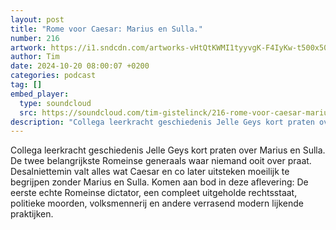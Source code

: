 ```yaml
---
layout: post
title: "Rome voor Caesar: Marius en Sulla."
number: 216
artwork: https://i1.sndcdn.com/artworks-vHtQtKWMI1tyyvgK-F4IyKw-t500x500.jpg
author: Tim
date: 2024-10-20 08:00:07 +0200
categories: podcast
tag: []
embed_player:
  type: soundcloud
  src: https://soundcloud.com/tim-gistelinck/216-rome-voor-caesar-marius-en-sulla
description: "Collega leerkracht geschiedenis Jelle Geys kort praten over Marius en Sulla."
---
```

Collega leerkracht geschiedenis Jelle Geys kort praten over Marius en Sulla. De twee belangrijkste Romeinse generaals waar niemand ooit over praat. Desalniettemin valt alles wat Caesar en co later uitsteken moeilijk te begrijpen zonder Marius en Sulla. Komen aan bod in deze aflevering: De eerste echte Romeinse dictator, een compleet uitgeholde rechtsstaat, politieke moorden, volksmennerij en andere verrasend modern lijkende praktijken.